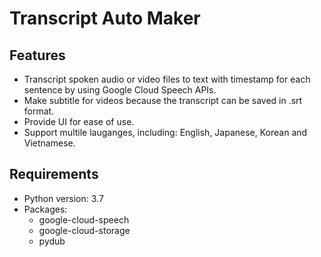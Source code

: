 Transcript Auto Maker
=======================

Features
----------
- Transcript spoken audio or video files to text with timestamp for each sentence by using Google Cloud Speech APIs.
- Make subtitle for videos because the transcript can be saved in .srt format.
- Provide UI for ease of use.
- Support multile lauganges, including: English, Japanese, Korean and Vietnamese.

Requirements
-------------
- Python version: 3.7
- Packages:
    + google-cloud-speech
    + google-cloud-storage
    + pydub
